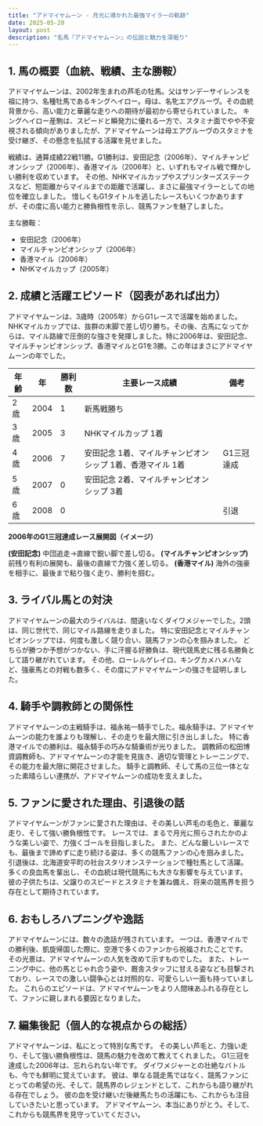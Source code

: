 ```yaml
---
title: "アドマイヤムーン - 月光に導かれた最強マイラーの軌跡"
date: 2025-05-20
layout: post
description: "名馬『アドマイヤムーン』の伝説と魅力を深堀り"
---
```


## 1. 馬の概要（血統、戦績、主な勝鞍）

アドマイヤムーンは、2002年生まれの芦毛の牡馬。父はサンデーサイレンスを祖に持つ、名種牡馬であるキングヘイロー。母は、名牝エアグルーヴ。その血統背景から、高い能力と華麗な走りへの期待が最初から寄せられていました。  キングヘイロー産駒は、スピードと瞬発力に優れる一方で、スタミナ面でやや不安視される傾向がありましたが、アドマイヤムーンは母エアグルーヴのスタミナを受け継ぎ、その懸念を払拭する活躍を見せました。

戦績は、通算成績22戦11勝。G1勝利は、安田記念（2006年）、マイルチャンピオンシップ（2006年）、香港マイル（2006年）と、いずれもマイル戦で輝かしい勝利を収めています。  その他、NHKマイルカップやスプリンターズステークスなど、短距離からマイルまでの距離で活躍し、まさに最強マイラーとしての地位を確立しました。  惜しくもG1タイトルを逃したレースもいくつかありますが、その度に高い能力と勝負根性を示し、競馬ファンを魅了しました。

主な勝鞍：

* 安田記念（2006年）
* マイルチャンピオンシップ（2006年）
* 香港マイル（2006年）
* NHKマイルカップ（2005年）


## 2. 成績と活躍エピソード（図表があれば出力）

アドマイヤムーンは、3歳時（2005年）からG1レースで活躍を始めました。NHKマイルカップでは、抜群の末脚で差し切り勝ち。その後、古馬になってからは、マイル路線で圧倒的な強さを発揮しました。特に2006年は、安田記念、マイルチャンピオンシップ、香港マイルとG1を3勝。この年はまさにアドマイヤムーンの年でした。

| 年齢 | 年 | 勝利数 | 主要レース成績 | 備考 |
|---|---|---|---|---|
| 2歳 | 2004 | 1 | 新馬戦勝ち |  |
| 3歳 | 2005 | 3 | NHKマイルカップ 1着 |  |
| 4歳 | 2006 | 7 | 安田記念 1着、マイルチャンピオンシップ 1着、香港マイル 1着 | G1三冠達成 |
| 5歳 | 2007 | 0 | 安田記念 2着、マイルチャンピオンシップ 3着 |  |
| 6歳 | 2008 | 0 |  |  引退 |


**2006年のG1三冠達成レース展開図（イメージ）**

**(安田記念)**  中団追走→直線で鋭い脚で差し切る。
**(マイルチャンピオンシップ)** 前残り有利の展開も、最後の直線で力強く差し切る。
**(香港マイル)**  海外の強豪を相手に、最後まで粘り強く走り、勝利を掴む。


## 3. ライバル馬との対決

アドマイヤムーンの最大のライバルは、間違いなくダイワメジャーでした。2頭は、同じ世代で、同じマイル路線を走りました。  特に安田記念とマイルチャンピオンシップでは、何度も激しく競り合い、競馬ファンの心を掴みました。  どちらが勝つか予想がつかない、手に汗握る好勝負は、現代競馬史に残る名勝負として語り継がれています。  その他、ローレルゲレイロ、キングカメハメハなど、強豪馬との対戦も数多く、その度にアドマイヤムーンの強さを証明しました。


## 4. 騎手や調教師との関係性

アドマイヤムーンの主戦騎手は、福永祐一騎手でした。福永騎手は、アドマイヤムーンの能力を誰よりも理解し、その走りを最大限に引き出しました。  特に香港マイルでの勝利は、福永騎手の巧みな騎乗術が光りました。  調教師の松田博資調教師も、アドマイヤムーンの才能を見抜き、適切な管理とトレーニングで、その能力を最大限に開花させました。  騎手と調教師、そして馬の三位一体となった素晴らしい連携が、アドマイヤムーンの成功を支えました。


## 5. ファンに愛された理由、引退後の話

アドマイヤムーンがファンに愛された理由は、その美しい芦毛の毛色と、華麗な走り、そして強い勝負根性です。  レースでは、まるで月光に照らされたかのような美しい姿で、力強くゴールを目指しました。  また、どんな厳しいレースでも、最後まで諦めずに走り続ける姿は、多くの競馬ファンの心を掴みました。  引退後は、北海道安平町の社台スタリオンステーションで種牡馬として活躍。  多くの良血馬を輩出し、その血統は現代競馬にも大きな影響を与えています。  彼の子供たちは、父譲りのスピードとスタミナを兼ね備え、将来の競馬界を担う存在として期待されています。


## 6. おもしろハプニングや逸話

アドマイヤムーンには、数々の逸話が残されています。  一つは、香港マイルでの勝利後、凱旋帰国した際に、空港で多くのファンから祝福されたことです。  その光景は、アドマイヤムーンの人気を改めて示すものでした。  また、トレーニング中に、他の馬とじゃれ合う姿や、厩舎スタッフに甘える姿なども目撃されており、レースでの激しい闘争心とは対照的な、可愛らしい一面も持っていました。  これらのエピソードは、アドマイヤムーンをより人間味あふれる存在として、ファンに親しまれる要因となりました。


## 7. 編集後記（個人的な視点からの総括）

アドマイヤムーンは、私にとって特別な馬です。  その美しい芦毛と、力強い走り、そして強い勝負根性は、競馬の魅力を改めて教えてくれました。  G1三冠を達成した2006年は、忘れられない年です。  ダイワメジャーとの壮絶なバトルも、今でも鮮明に覚えています。  彼は、単なる競走馬ではなく、競馬ファンにとっての希望の光、そして、競馬界のレジェンドとして、これからも語り継がれる存在でしょう。  彼の血を受け継いだ後継馬たちの活躍にも、これからも注目していきたいと思っています。  アドマイヤムーン、本当にありがとう。そして、これからも競馬界を見守っていてください。
